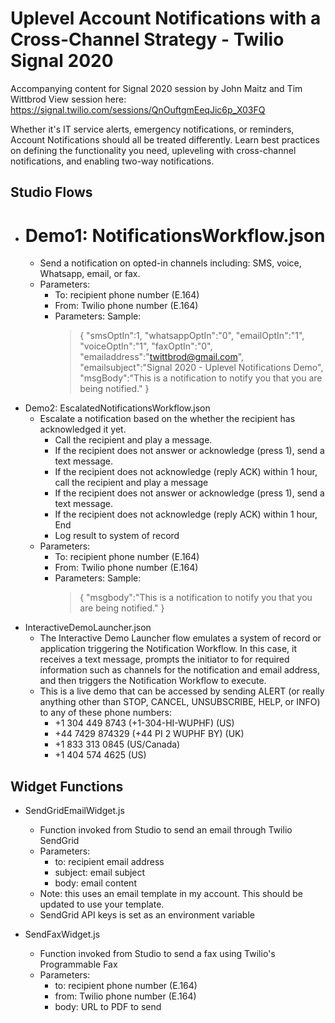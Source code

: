 # Uplevel Account Notifications with a Cross-Channel Strategy - Twilio Signal 2020
Accompanying content for Signal 2020 session by John Maitz and Tim Wittbrod
View session here: https://signal.twilio.com/sessions/QnOuftgmEeqJic6p_X03FQ

Whether it's IT service alerts, emergency notifications, or reminders, Account Notifications should all be treated differently. Learn best practices on defining the functionality you need, upleveling with cross-channel notifications, and enabling two-way notifications.

## Studio Flows

* # Demo1: NotificationsWorkflow.json
  - Send a notification on opted-in channels including: SMS, voice, Whatsapp, email, or fax.
  - Parameters:
    - To: recipient phone number (E.164)
    - From: Twilio phone number (E.164)
    - Parameters: Sample: 
      > {
          "smsOptIn":1,
          "whatsappOptIn":"0",
          "emailOptIn":"1",
          "voiceOptIn":"1",
          "faxOptIn":"0",
          "emailaddress":"twittbrod@gmail.com",
          "emailsubject":"Signal 2020 - Uplevel Notifications Demo",
          "msgBody":"This is a notification to notify you that you are being notified."
        }
* Demo2: EscalatedNotificationsWorkflow.json
  - Escalate a notification based on the whether the recipient has acknowledged it yet.
    - Call the recipient and play a message.
    - If the recipient does not answer or acknowledge (press 1), send a text message.
    - If the recipient does not acknowledge (reply ACK) within 1 hour, call the recipient and play a message
    - If the recipient does not answer or acknowledge (press 1), send a text message.
    - If the recipient does not acknowledge (reply ACK) within 1 hour, End
    - Log result to system of record
  - Parameters:
    - To: recipient phone number (E.164)
    - From: Twilio phone number (E.164)
    - Parameters: Sample: 
      > {
          "msgbody":"This is a notification to notify you that you are being notified."
        }
* InteractiveDemoLauncher.json
  - The Interactive Demo Launcher flow emulates a system of record or application triggering the Notification Workflow.  In this case, it receives a text message, prompts the initiator to for required information such as channels for the notification and email address, and then triggers the Notification Workflow to execute.
  - This is a live demo that can be accessed by sending ALERT (or really anything other than STOP, CANCEL, UNSUBSCRIBE, HELP, or INFO) to any of these phone numbers:
    - +1 304 449 8743 (+1-304-HI-WUPHF) (US)
    - +44 7429 874329 (+44 PI 2 WUPHF BY) (UK)
    - +1 833 313 0845 (US/Canada)
    - +1 404 574 4625 (US)
    

## Widget Functions

* SendGridEmailWidget.js
  - Function invoked from Studio to send an email through Twilio SendGrid
  - Parameters:
    - to: recipient email address
    - subject: email subject
    - body: email content
  - Note: this uses an email template in my account.  This should be updated to use your template.
  - SendGrid API keys is set as an environment variable

* SendFaxWidget.js
  - Function invoked from Studio to send a fax using Twilio's Programmable Fax
  - Parameters:
    - to: recipient phone number (E.164)
    - from: Twilio phone number (E.164)
    - body: URL to PDF to send
 
    

